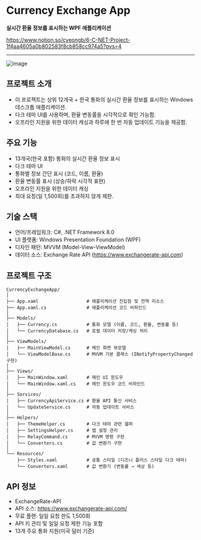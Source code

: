 # Currency Exchange App

**실시간 환율 정보를 표시하는 WPF 애플리케이션**

https://www.notion.so/cyeongb/6-C-NET-Project-1f4aa4605a0b802583f8cb858cc974a5?pvs=4

----


![image](https://github.com/user-attachments/assets/49bf4f82-db21-4d36-8329-38a465e6e3fb)



## 프로젝트 소개

- 이 프로젝트는 상위 12개국 + 한국 통화의 실시간 환율 정보를 표시하는 Windows 데스크톱 애플리케이션. 
- 다크 테마 UI를 사용하며, 환율 변동률을 시각적으로 확인 가능함. 
- 오프라인 지원을 위한 데이터 캐싱과 하루에 한 번 자동 업데이트 기능을 제공함.

## 주요 기능

- 13개국(한국 포함) 통화의 실시간 환율 정보 표시
- 다크 테마 UI
- 통화별 정보 간단 표시 (코드, 이름, 환율)
- 환율 변동률 표시 (상승/하락 시각적 표현)
- 오프라인 지원을 위한 데이터 캐싱
- 최대 요청(일 1,500회)를 초과하지 않게 제한.

## 기술 스택

- 언어/프레임워크: C#, .NET Framework 8.0
- UI 플랫폼: Windows Presentation Foundation (WPF)
- 디자인 패턴: MVVM (Model-View-ViewModel)
- 데이터 소스: Exchange Rate API (https://www.exchangerate-api.com)

## 프로젝트 구조
```
CurrencyExchangeApp/
│
├── App.xaml                  # 애플리케이션 진입점 및 전역 리소스
├── App.xaml.cs               # 애플리케이션 코드 비하인드
│
├── Models/
│   ├── Currency.cs           # 통화 모델 (이름, 코드, 환율, 변동률 등)
│   └── CurrencyDatabase.cs   # 로컬 데이터 저장/캐싱 처리
│
├── ViewModels/
│   ├── MainViewModel.cs      # 메인 화면 뷰모델
│   └── ViewModelBase.cs      # MVVM 기본 클래스 (INotifyPropertyChanged 구현)
│
├── Views/
│   ├── MainWindow.xaml       # 메인 UI 윈도우
│   └── MainWindow.xaml.cs    # 메인 윈도우 코드 비하인드
│
├── Services/
│   ├── CurrencyApiService.cs # 환율 API 통신 서비스
│   └── UpdateService.cs      # 자동 업데이트 서비스
│
├── Helpers/
│   ├── ThemeHelper.cs        # 다크 테마 관련 헬퍼
│   ├── SettingsHelper.cs     # 앱 설정 관리
│   ├── RelayCommand.cs       # MVVM 명령 구현
│   └── Converters.cs         # 값 변환기 구현
│
└── Resources/
    ├── Styles.xaml           # 공통 스타일 (디즈니 플러스 스타일 다크 테마)
    └── Converters.xaml       # 값 변환기 (변동률 → 색상 등)
```


## API 정보

- ExchangeRate-API
- API 소스: https://www.exchangerate-api.com/
- 무료 플랜: 일일 요청 한도 1,500회
- API 키 관리 및 일일 요청 제한 기능 포함
- 13개 주요 통화 지원(미국 달러 기준)
